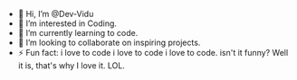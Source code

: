 - 👋 Hi, I’m @Dev-Vidu
- 👀 I’m interested in Coding.
- 🌱 I’m currently learning to code.
- 💞️ I’m looking to collaborate on inspiring projects. 
- ⚡ Fun fact: i love to code i love to code i love to code. isn't it funny? Well it is, that's why I love it. LOL.

<!---
Dev-Vidu/Dev-Vidu is a ✨ special ✨ repository because its `README.md` (this file) appears on your GitHub profile.
You can click the Preview link to take a look at your changes.
--->
